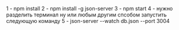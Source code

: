1 - npm install 
2 - npm install -g json-server 
3 - npm start 
4 - нужно разделить терминал ну или любым другим спсобом запустить следующую команду
5 - json-server --watch db.json --port 3004
